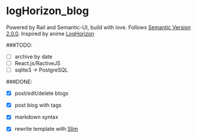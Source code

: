 # logHorizon_blog

Powered by Rail and Semantic-UI, build with love. Follows [Semantic Version 2.0.0](http://semver.org/). Inspired by anime [LogHorizon](http://www3.nhk.or.jp/anime/loghorizon/)

###TODO:
- [ ] archive by date
- [ ] React.js/RactiveJS
- [ ] sqlite3 -> PostgreSQL

###DONE:
- [x] post/edit/delete blogs
- [x] post blog with tags
- [x] markdown syntax
- [x] rewrite template with [Slim](http://slim-lang.com/)

